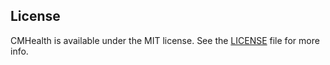 ## License

CMHealth is available under the MIT license. See the [LICENSE](https://github.com/cloudmine/CMHealthSDK-iOS/blob/master/LICENSE) file for more info.

